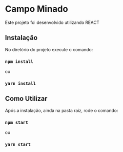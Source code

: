 # Campo Minado

Este projeto foi desenvolvido utilizando REACT

## Instalação

No diretório do projeto execute o comando:

### `npm install`

ou

### `yarn install`

## Como Utilizar

Após a instalação, ainda na pasta raiz, rode o comando:

### `npm start`

ou

### `yarn start`